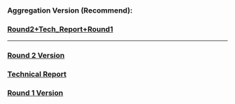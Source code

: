 ### Aggregation Version (Recommend): 
### [Round2+Tech_Report+Round1](https://github.com/unlimitediw/dist-sys-practice/blob/master/Round2%2BTech_Report%2BRound1.md)
**************************
### [Round 2 Version](https://github.com/unlimitediw/dist-sys-practice/blob/master/Round2.md)
### [Technical Report](https://github.com/unlimitediw/dist-sys-practice/blob/master/Technical_Report.md)
### [Round 1 Version](https://github.com/unlimitediw/dist-sys-practice/blob/master/Round1.md)
